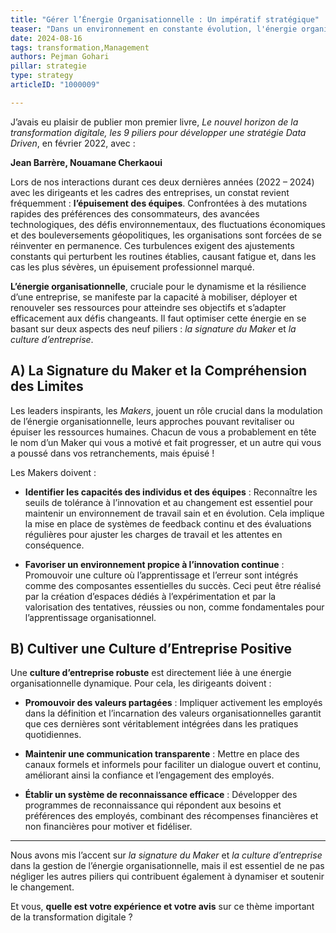 ```yaml
---
title: "Gérer l’Énergie Organisationnelle : Un impératif stratégique"
teaser: "Dans un environnement en constante évolution, l'énergie organisationnelle est cruciale pour aligner les équipes et stimuler l'innovation. Découvrez comment optimiser cette ressource clé pour assurer la transformation et la performance de votre organisation."
date: 2024-08-16
tags: transformation,Management
authors: Pejman Gohari
pillar: strategie
type: strategy
articleID: "1000009"

---
```


J’avais eu plaisir de publier mon premier livre, _Le nouvel horizon de la transformation digitale, les 9 piliers pour développer une stratégie Data Driven_, en février 2022, avec :

**Jean Barrère, Nouamane Cherkaoui**

Lors de nos interactions durant ces deux dernières années (2022 – 2024) avec les dirigeants et les cadres des entreprises, un constat revient fréquemment : **l’épuisement des équipes**. Confrontées à des mutations rapides des préférences des consommateurs, des avancées technologiques, des défis environnementaux, des fluctuations économiques et des bouleversements géopolitiques, les organisations sont forcées de se réinventer en permanence. Ces turbulences exigent des ajustements constants qui perturbent les routines établies, causant fatigue et, dans les cas les plus sévères, un épuisement professionnel marqué.

**L’énergie organisationnelle**, cruciale pour le dynamisme et la résilience d’une entreprise, se manifeste par la capacité à mobiliser, déployer et renouveler ses ressources pour atteindre ses objectifs et s’adapter efficacement aux défis changeants. Il faut optimiser cette énergie en se basant sur deux aspects des neuf piliers : _la signature du Maker_ et _la culture d’entreprise_.

## A) La Signature du Maker et la Compréhension des Limites

Les leaders inspirants, les _Makers_, jouent un rôle crucial dans la modulation de l’énergie organisationnelle, leurs approches pouvant revitaliser ou épuiser les ressources humaines. Chacun de vous a probablement en tête le nom d’un Maker qui vous a motivé et fait progresser, et un autre qui vous a poussé dans vos retranchements, mais épuisé !

Les Makers doivent :

- **Identifier les capacités des individus et des équipes** : Reconnaître les seuils de tolérance à l’innovation et au changement est essentiel pour maintenir un environnement de travail sain et en évolution. Cela implique la mise en place de systèmes de feedback continu et des évaluations régulières pour ajuster les charges de travail et les attentes en conséquence.

- **Favoriser un environnement propice à l’innovation continue** : Promouvoir une culture où l’apprentissage et l’erreur sont intégrés comme des composantes essentielles du succès. Ceci peut être réalisé par la création d’espaces dédiés à l’expérimentation et par la valorisation des tentatives, réussies ou non, comme fondamentales pour l’apprentissage organisationnel.

## B) Cultiver une Culture d’Entreprise Positive

Une **culture d’entreprise robuste** est directement liée à une énergie organisationnelle dynamique. Pour cela, les dirigeants doivent :

- **Promouvoir des valeurs partagées** : Impliquer activement les employés dans la définition et l’incarnation des valeurs organisationnelles garantit que ces dernières sont véritablement intégrées dans les pratiques quotidiennes.

- **Maintenir une communication transparente** : Mettre en place des canaux formels et informels pour faciliter un dialogue ouvert et continu, améliorant ainsi la confiance et l’engagement des employés.

- **Établir un système de reconnaissance efficace** : Développer des programmes de reconnaissance qui répondent aux besoins et préférences des employés, combinant des récompenses financières et non financières pour motiver et fidéliser.

---

Nous avons mis l’accent sur _la signature du Maker_ et _la culture d’entreprise_ dans la gestion de l’énergie organisationnelle, mais il est essentiel de ne pas négliger les autres piliers qui contribuent également à dynamiser et soutenir le changement.

Et vous, **quelle est votre expérience et votre avis** sur ce thème important de la transformation digitale ?
